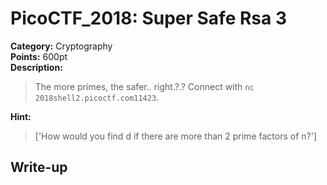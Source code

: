<!-- This markdown file is writeup template. -->

# PicoCTF_2018:  Super Safe Rsa 3

**Category:** Cryptography  
**Points:** 600pt  
**Description:**

> The more primes, the safer.. right.?.? Connect with `nc 2018shell2.picoctf.com11423`.

**Hint:**

> ['How would you find d if there are more than 2 prime factors of n?']

## Write-up